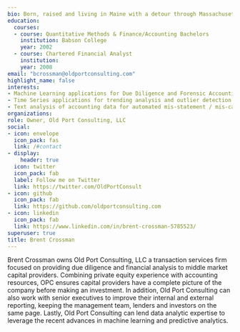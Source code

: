 ```yaml
---
bio: Born, raised and living in Maine with a detour through Massachusetts to get a great Finance/Accounting education at Babson College and gain experience working in private equity for 15 years before starting my own consulting company focused on due diligence and data analysis services.
education:
  courses:
  - course: Quantitative Methods & Finance/Accounting Bachelors
    institution: Babson College
    year: 2002
  - course: Chartered Financial Analyst 
    institution: 
    year: 2008
email: "bcrossman@oldportconsulting.com"
highlight_name: false
interests:
- Machine Learning applications for Due Diligence and Forensic Accounting
- Time Series applications for trending analysis and outlier detection
- Text analysis of accounting data for automated mis-statement / mis-categorization detection
organizations:
role: Owner, Old Port Consulting, LLC
social:
- icon: envelope
  icon_pack: fas
  link: /#contact
- display:
    header: true
  icon: twitter
  icon_pack: fab
  label: Follow me on Twitter
  link: https://twitter.com/OldPortConsult
- icon: github
  icon_pack: fab
  link: https://github.com/oldportconsulting.com
- icon: linkedin
  icon_pack: fab
  link: https://www.linkedin.com/in/brent-crossman-5785523/
superuser: true
title: Brent Crossman
---
```


Brent Crossman owns Old Port Consulting, LLC a transaction services firm focused on providing due diligence and financial analysis to middle market capital providers. Combining private equity experience with accounting resources, OPC ensures capital providers have a complete picture of the company before making an investment. In addition, Old Port Consulting can also work with senior executives to improve their internal and external reporting, keeping the management team, lenders and investors on the same page. Lastly, Old Port Consulting can lend data analytic expertise to leverage the recent advances in machine learning and predictive analytics.
